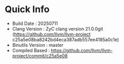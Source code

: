 # Quick Info
* Build Date : 20250711
* Clang Version : ZyC clang version 21.0.0git (https://github.com/llvm/llvm-project c25a5e08ba8242bd4eca387adb557ee4185a0c1e)
* Binutils Version : master
* Compiled Based : https://github.com/llvm/llvm-project/commit/c25a5e08

